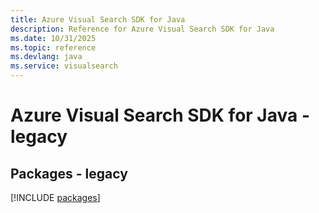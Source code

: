 ```yaml
---
title: Azure Visual Search SDK for Java
description: Reference for Azure Visual Search SDK for Java
ms.date: 10/31/2025
ms.topic: reference
ms.devlang: java
ms.service: visualsearch
---
```

# Azure Visual Search SDK for Java - legacy
## Packages - legacy
[!INCLUDE [packages](visual-search-index.md)]